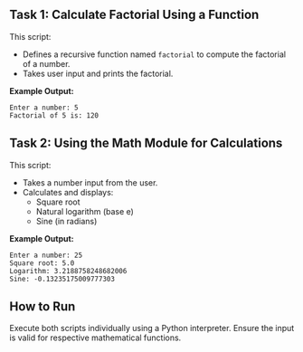 ## Task 1: Calculate Factorial Using a Function
This script:
- Defines a recursive function named `factorial` to compute the factorial of a number.
- Takes user input and prints the factorial.

**Example Output:**
```
Enter a number: 5
Factorial of 5 is: 120
```

## Task 2: Using the Math Module for Calculations
This script:
- Takes a number input from the user.
- Calculates and displays:
  - Square root
  - Natural logarithm (base e)
  - Sine (in radians)

**Example Output:**
```
Enter a number: 25
Square root: 5.0
Logarithm: 3.2188758248682006
Sine: -0.13235175009777303
```

## How to Run
Execute both scripts individually using a Python interpreter.
Ensure the input is valid for respective mathematical functions.
